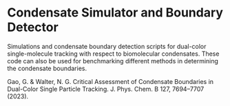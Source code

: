 # Condensate Simulator and Boundary Detector
Simulations and condensate boundary detection scripts for dual-color single-molecule tracking with respect to biomolecular condensates. These code can also be used for benchmarking different methods in determining the condensate boundaries.

Gao, G. & Walter, N. G. Critical Assessment of Condensate Boundaries in Dual-Color Single Particle Tracking. J. Phys. Chem. B 127, 7694–7707 (2023).

